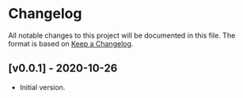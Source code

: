 # Changelog
All notable changes to this project will be documented in this file.
The format is based on [Keep a Changelog](https://keepachangelog.com/en/1.0.0/).


## [v0.0.1] - 2020-10-26
- Initial version.